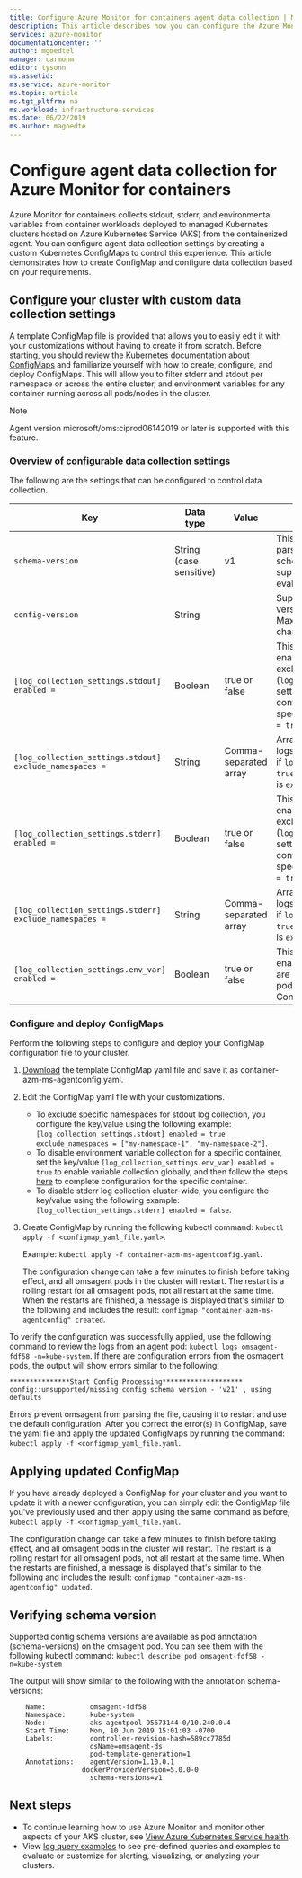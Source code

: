 ```yaml
---
title: Configure Azure Monitor for containers agent data collection | Microsoft Docs
description: This article describes how you can configure the Azure Monitor for containers agent to control stdout/stderr and environment variables log collection.
services: azure-monitor
documentationcenter: ''
author: mgoedtel
manager: carmonm
editor: tysonn
ms.assetid: 
ms.service: azure-monitor
ms.topic: article
ms.tgt_pltfrm: na
ms.workload: infrastructure-services
ms.date: 06/22/2019
ms.author: magoedte
---
```


# Configure agent data collection for Azure Monitor for containers

Azure Monitor for containers collects stdout, stderr, and environmental variables from container workloads deployed to managed Kubernetes clusters hosted on Azure Kubernetes Service (AKS) from the containerized agent. You can configure agent data collection settings by creating a custom Kubernetes ConfigMaps to control this experience. This article demonstrates how to create ConfigMap and configure data collection based on your requirements.

## Configure your cluster with custom data collection settings

A template ConfigMap file is provided that allows you to easily edit it with your customizations without having to create it from scratch. Before starting, you should review the Kubernetes documentation about [ConfigMaps](https://kubernetes.io/docs/tasks/configure-pod-container/configure-pod-configmap/) and familiarize yourself with how to create, configure, and deploy ConfigMaps. This will allow you to filter stderr and stdout per namespace or across the entire cluster, and environment variables for any container running across all pods/nodes in the cluster.

>[!NOTE]
>Agent version microsoft/oms:ciprod06142019 or later is supported with this feature. 

### Overview of configurable data collection settings

The following are the settings that can be configured to control data collection.

|Key |Data type |Value |Description |
|----|----------|------|------------|
|`schema-version` |String (case sensitive) |v1 |This is the schema version used by the agent when parsing this ConfigMap. Currently supported schema-version is v1. Modifying this value is not supported and will be rejected when ConfigMap is evaluated.|
|`config-version` |String | | Supports ability to keep track of this config file's version in your source control system/repository. Maximum allowed characters are 10, and all other characters are truncated. |
|`[log_collection_settings.stdout] enabled =` |Boolean | true or false | This controls if stdout container log collection is enabled. When set to `true` and no namespaces are excluded for stdout log collection (`log_collection_settings.stdout.exclude_namespaces` setting below), stdout logs will be collected from all containers across all pods/nodes in the cluster. If not specified in ConfigMaps, the default value is `enabled = true`. |
|`[log_collection_settings.stdout] exclude_namespaces =`|String | Comma-separated array |Array of Kubernetes namespaces for which stdout logs will not be collected. This setting is effective only if `log_collection_settings.stdout.enabled` is set to `true`. If not specified in ConfigMap, the default value is `exclude_namespaces = ["kube-system"]`.|
|`[log_collection_settings.stderr] enabled =` |Boolean | true or false |This controls if stderr container log collection is enabled. When set to `true` and no namespaces are excluded for stdout log collection (`log_collection_settings.stderr.exclude_namespaces` setting), stderr logs will be collected from all containers across all pods/nodes in the cluster. If not specified in ConfigMaps, the default value is `enabled = true`. |
|`[log_collection_settings.stderr] exclude_namespaces =` |String |Comma-separated array |Array of Kubernetes namespaces for which stderr logs will not be collected. This setting is effective only if `log_collection_settings.stdout.enabled` is set to `true`. If not specified in ConfigMap, the default value is `exclude_namespaces = ["kube-system"]`. |
| `[log_collection_settings.env_var] enabled =` |Boolean | true or false | This controls if environment variable collection is enabled. When set to `false`, no environment variables are collected for any container running across all pods/nodes in the cluster. If not specified in ConfigMap, the default value is `enabled = true`. |

### Configure and deploy ConfigMaps

Perform the following steps to configure and deploy your ConfigMap configuration file to your cluster.

1. [Download](https://github.com/microsoft/OMS-docker/blob/ci_feature_prod/Kubernetes/container-azm-ms-agentconfig.yaml) the template ConfigMap yaml file and save it as container-azm-ms-agentconfig.yaml.  
1. Edit the ConfigMap yaml file with your customizations. 

    - To exclude specific namespaces for stdout log collection, you configure the key/value using the following example: `[log_collection_settings.stdout] enabled = true exclude_namespaces = ["my-namespace-1", "my-namespace-2"]`.
    - To disable environment variable collection for a specific container, set the key/value `[log_collection_settings.env_var] enabled = true` to enable variable collection globally, and then follow the steps [here](container-insights-manage-agent.md#how-to-disable-environment-variable-collection-on-a-container) to complete configuration for the specific container.
    - To disable stderr log collection cluster-wide, you configure the key/value using the following example: `[log_collection_settings.stderr] enabled = false`.

1. Create ConfigMap by running the following kubectl command: `kubectl apply -f <configmap_yaml_file.yaml>`.
    
    Example: `kubectl apply -f container-azm-ms-agentconfig.yaml`. 
    
    The configuration change can take a few minutes to finish before taking effect, and all omsagent pods in the cluster will restart. The restart is a rolling restart for all omsagent pods, not all restart at the same time. When the restarts are finished, a message is displayed that's similar to the following and includes the result: `configmap "container-azm-ms-agentconfig" created`.

To verify the configuration was successfully applied, use the following command to review the logs from an agent pod: `kubectl logs omsagent-fdf58 -n=kube-system`. If there are configuration errors from the osmagent pods, the output will show errors similar to the following:

``` 
***************Start Config Processing******************** 
config::unsupported/missing config schema version - 'v21' , using defaults
```

Errors prevent omsagent from parsing the file, causing it to restart and use the default configuration. After you correct the error(s) in ConfigMap, save the yaml file and apply the updated ConfigMaps by running the command: `kubectl apply -f <configmap_yaml_file.yaml`.

## Applying updated ConfigMap

If you have already deployed a ConfigMap for your cluster and you want to update it with a newer configuration, you can simply edit the ConfigMap file you've previously used and then apply using the same command as before, `kubectl apply -f <configmap_yaml_file.yaml`.

The configuration change can take a few minutes to finish before taking effect, and all omsagent pods in the cluster will restart. The restart is a rolling restart for all omsagent pods, not all restart at the same time. When the restarts are finished, a message is displayed that's similar to the following and includes the result: `configmap "container-azm-ms-agentconfig" updated`.

## Verifying schema version

Supported config schema versions are available as pod annotation (schema-versions) on the omsagent pod. You can see them with the following kubectl command: `kubectl describe pod omsagent-fdf58 -n=kube-system`

The output will show similar to the following with the annotation schema-versions:

```
	Name:           omsagent-fdf58
	Namespace:      kube-system
	Node:           aks-agentpool-95673144-0/10.240.0.4
	Start Time:     Mon, 10 Jun 2019 15:01:03 -0700
	Labels:         controller-revision-hash=589cc7785d
	                dsName=omsagent-ds
	                pod-template-generation=1
	Annotations:    agentVersion=1.10.0.1
	              dockerProviderVersion=5.0.0-0
	                schema-versions=v1 
```

## Next steps

- To continue learning how to use Azure Monitor and monitor other aspects of your AKS cluster, see [View Azure Kubernetes Service health](container-insights-analyze.md).
- View [log query examples](container-insights-log-search.md#search-logs-to-analyze-data) to see pre-defined queries and examples to evaluate or customize for alerting, visualizing, or analyzing your clusters.
